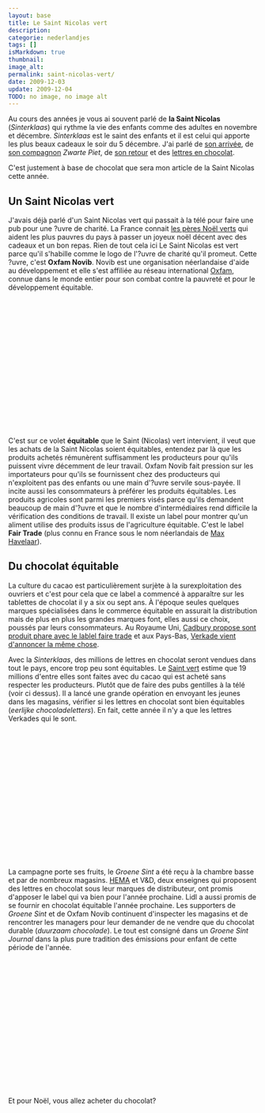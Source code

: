 ```yaml
---
layout: base
title: Le Saint Nicolas vert
description: 
categorie: nederlandjes
tags: []
isMarkdown: true
thumbnail: 
image_alt: 
permalink: saint-nicolas-vert/
date: 2009-12-03
update: 2009-12-04
TODO: no image, no image alt
---
```




Au cours des années je vous ai souvent parlé de **la Saint Nicolas** (*Sinterklaas*) qui rythme la vie des enfants comme des adultes en novembre et décembre. *Sinterklaas* est le saint des enfants et il est celui qui apporte les plus beaux cadeaux le soir du 5 décembre. J'ai parlé de [son arrivée](/sinterklaas-est-arrive), de [son compagnon](/qui-est-tu-zwarte-piet) *Zwarte Piet*, de [son retour](/saint-nicolas-est-revenu-sinterklaas-is-terug) et des [lettres en chocolat](/les-lettres-en-chocolat).


C'est justement à base de chocolat que sera mon article de la Saint Nicolas cette année. 

## Un Saint Nicolas vert

J'avais déjà parlé d'un Saint Nicolas vert qui passait à la télé pour faire une pub pour une ?uvre de charité. La France connait [les pères Noël verts](http://www.secourspopulaire.fr/action+M538bed7e65c.0.html?&id=action) qui aident les plus pauvres du pays à passer un joyeux noël décent avec des cadeaux et un bon repas. Rien de tout cela ici Le Saint Nicolas est vert parce qu'il s'habille comme le logo de l'?uvre de charité qu'il promeut. Cette ?uvre, c'est **Oxfam Novib**. Novib est une organisation néerlandaise d'aide au développement et elle s'est affiliée au réseau international [Oxfam](http://www.oxfam.org/), connue dans le monde entier pour son combat contre la pauvreté et pour le développement équitable. 

<!-- HTML -->
<div class="flex flex-col items-center">
<object width="320" height="265"><param name="movie" value="http://www.youtube.com/v/R2XDX9p3n2g&rel=1"></param><param name="wmode" value="transparent"></param><embed src="http://www.youtube.com/v/R2XDX9p3n2g&rel=1" type="application/x-shockwave-flash" wmode="transparent" width="320" height="265"></embed></object></div>
<!-- / HTML -->


C'est sur ce volet **équitable** que le Saint (Nicolas) vert intervient, il veut que les achats de la Saint Nicolas soient équitables, entendez par là que les produits achetés rémunèrent suffisamment les producteurs pour qu'ils puissent vivre décemment de leur travail. Oxfam Novib fait pression sur les importateurs pour qu'ils se fournissent chez des producteurs qui n'exploitent pas des enfants ou une main d'?uvre servile sous-payée. Il incite aussi les consommateurs à préférer les produits équitables. Les produits agricoles sont parmi les premiers visés parce qu'ils demandent beaucoup de main d'?uvre et que le nombre d'intermédiaires rend difficile la vérification des conditions de travail. Il existe un label pour montrer qu'un aliment utilise des produits issus de l'agriculture équitable. C'est le label **Fair Trade** (plus connu en France sous le nom néerlandais de [Max Havelaar](http://www.maxhavelaarfrance.org/)).

## Du chocolat équitable
La culture du cacao est particulièrement surjète à la surexploitation des ouvriers et c'est pour cela que ce label a commencé à apparaître sur les tablettes de chocolat il y a six ou sept ans. À l'époque seules quelques marques spécialisées dans le commerce équitable en assurait la distribution mais de plus en plus les grandes marques font, elles aussi ce choix, poussés par leurs consommateurs. Au Royaume Uni, [Cadbury propose sont produit phare avec le lablel faire trade](http://news.bbc.co.uk/2/hi/business/7923385.stm) et aux Pays-Bas, [Verkade vient d'annoncer la même chose](http://www.telegraaf.nl/etenengenieten/5128638/__Verkade_Fairtrade__.html).

Avec la *Sinterklaas*, des millions de lettres en chocolat seront vendues dans tout le pays, encore trop peu sont équitables. Le [Saint vert](http://www.groenesint.nl/) estime que 19 millions d'entre elles sont faites avec du cacao qui est acheté sans respecter les producteurs. Plutôt que de faire des pubs gentilles à la télé (voir ci dessus). Il a lancé une grande opération en envoyant les jeunes dans les magasins, vérifier si les lettres en chocolat sont bien équitables (*eerlijke chocoladeletters*). En fait, cette année il n'y a que les lettres Verkades qui le sont.

<!-- HTML -->
<div class="flex flex-col items-center">
<object width="320" height="265"><param name="movie" value="http://www.youtube.com/v/K_AA7-2_bSc&hl=en_US&fs=1&"></param><param name="allowFullScreen" value="true"></param><param name="allowscriptaccess" value="always"></param><embed src="http://www.youtube.com/v/K_AA7-2_bSc&hl=en_US&fs=1&" type="application/x-shockwave-flash" allowscriptaccess="always" allowfullscreen="true" width="320" height="265"></embed></object></div>
<!-- / HTML -->

La campagne porte ses fruits, le *Groene Sint* a été reçu à la chambre basse et par de nombreux magasins. [HEMA](/le-design-c-est-hema) et V&D, deux enseignes qui proposent des lettres en chocolat sous leur marques de distributeur, ont promis d'apposer le label qui va bien pour l'année prochaine. Lidl a aussi promis de se fournir en chocolat équitable l'année prochaine. Les supporters de *Groene Sint* et de Oxfam Novib continuent d'inspecter les magasins et de rencontrer les managers pour leur demander de ne vendre que du chocolat durable (*duurzaam chocolade*). Le tout est consigné dans un *Groene Sint Journal* dans la plus pure tradition des émissions pour enfant de cette période de l'année.

<!-- HTML -->
<div class="flex flex-col items-center">
<object width="320" height="265"><param name="movie" value="http://www.youtube.com/v/6isD7denrN4&hl=en_US&fs=1&"></param><param name="allowFullScreen" value="true"></param><param name="allowscriptaccess" value="always"></param><embed src="http://www.youtube.com/v/6isD7denrN4&hl=en_US&fs=1&" type="application/x-shockwave-flash" allowscriptaccess="always" allowfullscreen="true" width="320" height="265"></embed></object>
</div>
<!-- / HTML -->

Et pour Noël, vous allez acheter du chocolat?

